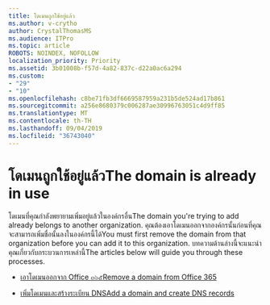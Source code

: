 ```yaml
---
title: โดเมนถูกใช้อยู่แล้ว
ms.author: v-crytho
author: CrystalThomasMS
ms.audience: ITPro
ms.topic: article
ROBOTS: NOINDEX, NOFOLLOW
localization_priority: Priority
ms.assetid: 3b01008b-f57d-4a82-837c-d22a0ac6a294
ms.custom:
- "29"
- "10"
ms.openlocfilehash: c8be71fb3df6669587959a231b5de524ad17b861
ms.sourcegitcommit: a256e8680379c006287ae30996763051c4d9ff85
ms.translationtype: MT
ms.contentlocale: th-TH
ms.lasthandoff: 09/04/2019
ms.locfileid: "36743040"
---
```

# <a name="the-domain-is-already-in-use"></a><span data-ttu-id="3c019-102">โดเมนถูกใช้อยู่แล้ว</span><span class="sxs-lookup"><span data-stu-id="3c019-102">The domain is already in use</span></span>

<span data-ttu-id="3c019-103">โดเมนที่คุณกำลังพยายามเพิ่มอยู่แล้วในองค์กรอื่น</span><span class="sxs-lookup"><span data-stu-id="3c019-103">The domain you're trying to add already belongs to another organization.</span></span> <span data-ttu-id="3c019-104">คุณต้องเอาโดเมนออกจากองค์กรนั้นก่อนที่คุณจะสามารถเพิ่มชื่อนั้นลงในองค์กรนี้ได้</span><span class="sxs-lookup"><span data-stu-id="3c019-104">You must first remove the domain from that organization before you can add it to this organization.</span></span> <span data-ttu-id="3c019-105">บทความด้านล่างนี้จะแนะนำคุณเกี่ยวกับกระบวนการเหล่านี้</span><span class="sxs-lookup"><span data-stu-id="3c019-105">The articles below will guide you through these processes.</span></span>
  
- [<span data-ttu-id="3c019-106">เอาโดเมนออกจาก Office ๓๖๕</span><span class="sxs-lookup"><span data-stu-id="3c019-106">Remove a domain from Office 365</span></span>](https://docs.microsoft.com/office365/admin/get-help-with-domains/remove-a-domain)

- [<span data-ttu-id="3c019-107">เพิ่มโดเมนและสร้างระเบียน DNS</span><span class="sxs-lookup"><span data-stu-id="3c019-107">Add a domain and create DNS records</span></span>](https://docs.microsoft.com/office365/admin/get-help-with-domains/create-dns-records-at-any-dns-hosting-provider)

